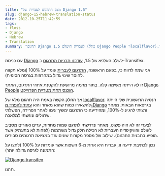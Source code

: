 ```yaml
---
title: "מצב התרגום לעברית של Django 1.5"
slug: django-15-hebrew-translation-status
date: 2012-10-25T11:42:59
tags:  
- floss
- Django
- Hebrew
- Translation
summary: "תרגום Django 1.5 לעברית הושלם (כולל Django People ו־localflavor)."
---
```


עם כניסת [Django](https://www.djangoproject.com/) לשלב האלפא של 1.5, 
[עודכנו תבניות התרגום](https://groups.google.com/d/topic/django-i18n/4Ju-mLi6pEo/discussion)
ב-Transifex.

אני שמח לדווח כי, בפעם הראשונה, 
[התרגום לעברית](https://www.transifex.com/projects/p/django/language/he/) עומד על 100%
(ומלא תקווה לחוסר שינוי גדול במחרוזות בגרסה הסופית).

זו לא הייתה משימה קלה. בתור מזימה מרושעת להקטנת אחוזי התרגום, האתר 
[Django People](https://people.djangoproject.com/) 
[הוכנס תחת מטריית הפרוייקט](https://groups.google.com/d/topic/django-i18n/f2fZZnJF5Ic/discussion).

אך החלק הקשה באמת היה תרגום מלא של
[localflavor](https://docs.djangoproject.com/en/1.4/ref/contrib/localflavor/).
הנטיה הראשונית שלי הייתה להשאירו כמות שהוא מאחר והוא 
[עתיד להפרד מ-Django](https://groups.google.com/d/topic/django-developers/OiyEGmXTifs/discussion)
בגרסאות הבאות. מאחר ורציתי להגיע ל-100%, ומהידיעה כי התרגום ימשיך עימו לאחר
הפרידה, הפשלתי שרוולים וניגשתי למלאכה.

לצערי זה לא היה פשוט, מאחר ונדרשתי לתרגם שמות מחוזות, ערים ואזורים מסביב לעולם
והוויקיפדיה העברית לא הכילה חלק גדול משתמות (לפחות לא בתעתיק אשר הופיע בתבנית
התרגום). שילוב של מספר מקורות שונים עזר במציאת תרגומים סבירים.

נכון לכתיבת ידיעה זו, עברית היא אחת מ-6 השפות אשר עומדות על 100% (לחצו על
התמונה לגרסה גדולה יותר):

[![Django transifex](/img/posts/t_transifex_django.png)](/img/posts/transifex_django.png)

תהנו.
